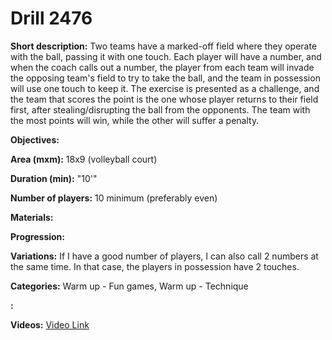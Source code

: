 # Drill 2476

**Short description:**
Two teams have a marked-off field where they operate with the ball, passing it with one touch. Each player will have a number, and when the coach calls out a number, the player from each team will invade the opposing team's field to try to take the ball, and the team in possession will use one touch to keep it. The exercise is presented as a challenge, and the team that scores the point is the one whose player returns to their field first, after stealing/disrupting the ball from the opponents. The team with the most points will win, while the other will suffer a penalty.

**Objectives:**


**Area (mxm):**
18x9 (volleyball court)

**Duration (min):**
"10'"

**Number of players:**
10 minimum (preferably even)

**Materials:**


**Progression:**


**Variations:**
If I have a good number of players, I can also call 2 numbers at the same time. In that case, the players in possession have 2 touches.

**Categories:**
Warm up - Fun games, Warm up - Technique

**:**


**Videos:**
[Video Link](https://www.youtube.com/embed/wBd02ayJItA)

